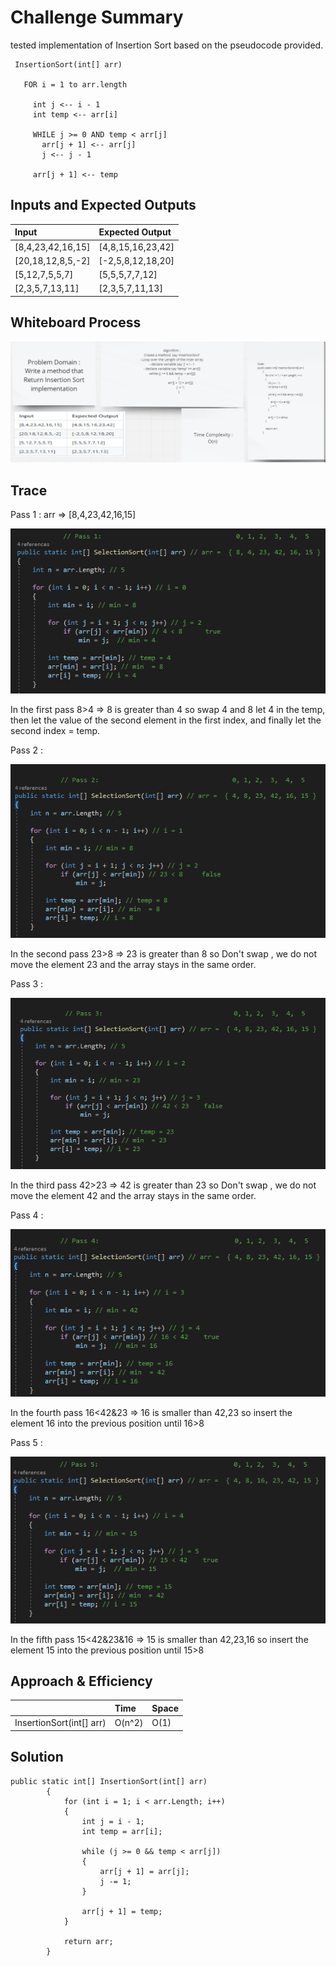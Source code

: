 # Challenge Summary
 tested implementation of Insertion Sort based on the pseudocode provided.
 ```
  InsertionSort(int[] arr)

    FOR i = 1 to arr.length

      int j <-- i - 1
      int temp <-- arr[i]

      WHILE j >= 0 AND temp < arr[j]
        arr[j + 1] <-- arr[j]
        j <-- j - 1

      arr[j + 1] <-- temp

 ```

 ## Inputs and Expected Outputs
| Input | Expected Output |
| :----------- |:----------- |
| [8,4,23,42,16,15] | [4,8,15,16,23,42] |
| [20,18,12,8,5,-2] | [-2,5,8,12,18,20] |
| [5,12,7,5,5,7] | [5,5,5,7,7,12] |
| [2,3,5,7,13,11] | [2,3,5,7,11,13] |


## Whiteboard Process
![](./img/InsertionSort.png)

## Trace
Pass 1 :
arr  => [8,4,23,42,16,15]

![](./img/face1.png)

In the first pass 8>4 => 8 is greater than 4 so swap 4 and 8 let 4 in the temp, then let the value of the second element in the first index, and finally let the second index = temp.


Pass 2 :

![](./img/face2.png)

In the second pass 23>8 => 23 is greater than 8 so Don't swap , we do not move the element 23 and the array stays in the same order.


Pass 3 :

![](./img/face3.png)

In the third pass 42>23 => 42 is greater than 23 so Don't swap , we do not move the element 42 and the array stays in the same order.

Pass 4 :

![](./img/face4.png)

In the fourth pass 16<42&23 => 16 is smaller than 42,23 so insert the element 16 into the previous position until 16>8


Pass 5 :

![](./img/face5.png)


In the fifth pass 15<42&23&16 => 15 is smaller than 42,23,16 so insert the element 15 into the previous position until 15>8


## Approach & Efficiency
| | Time | Space |
|:-- | :----------- | :----------- |
| InsertionSort(int[] arr) | O(n^2) | O(1) |


## Solution
```
public static int[] InsertionSort(int[] arr)
        {
            for (int i = 1; i < arr.Length; i++)
            {
                int j = i - 1;
                int temp = arr[i];

                while (j >= 0 && temp < arr[j])
                {
                    arr[j + 1] = arr[j];
                    j -= 1;
                }

                arr[j + 1] = temp;
            }

            return arr;
        }
```